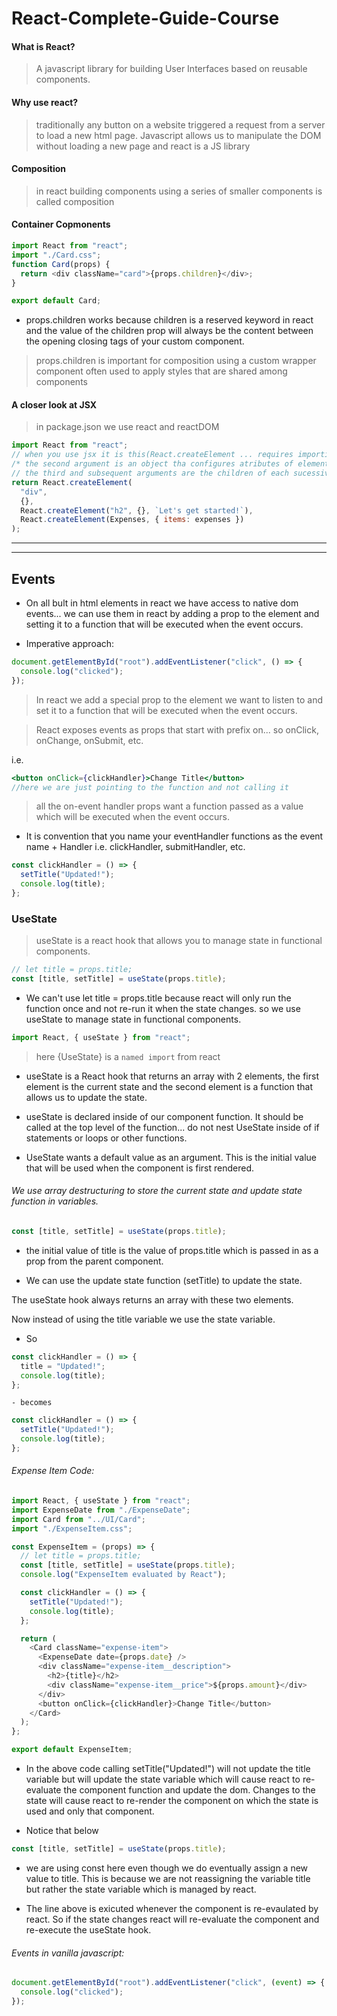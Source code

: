 # React-Complete-Guide-Course

#### What is React?

> A javascript library for building User Interfaces based on reusable components.

#### Why use react?

> traditionally any button on a website triggered a request from a server to load a new html page.
> Javascript allows us to manipulate the DOM without loading a new page and react is a JS library

#### Composition

> in react building components using a series of smaller components is called composition

#### Container Copmonents

```js
import React from "react";
import "./Card.css";
function Card(props) {
  return <div className="card">{props.children}</div>;
}

export default Card;
```

- props.children works because children is a reserved keyword in react and the value of the children prop will always be the content between the opening closing tags of your custom component.

> props.children is important for composition using a custom wrapper component often used to apply styles that are shared among components

#### A closer look at JSX

> in package.json we use react and reactDOM

```js
import React from "react";
// when you use jsx it is this(React.createElement ... requires importing React from react) method that gets called behind the scenes.
/* the second argument is an object tha configures atributes of element... in here none so empty object*/
// the third and subsequent arguments are the children of each sucessivly nested element or component.
return React.createElement(
  "div",
  {},
  React.createElement("h2", {}, `Let's get started!`),
  React.createElement(Expenses, { items: expenses })
);
```

---

---

## Events

- On all bult in html elements in react we have access to native dom events... we can use them in react by adding a prop to the element and setting it to a function that will be executed when the event occurs.

- Imperative approach:

```js
document.getElementById("root").addEventListener("click", () => {
  console.log("clicked");
});
```

> In react we add a special prop to the element we want to listen to and set it to a function that will be executed when the event occurs.

> React exposes events as props that start with prefix on... so onClick, onChange, onSubmit, etc.

i.e.

```jsx
<button onClick={clickHandler}>Change Title</button>
//here we are just pointing to the function and not calling it
```

> all the on-event handler props want a function passed as a value which will be executed when the event occurs.

- It is convention that you name your eventHandler functions as the event name + Handler i.e. clickHandler, submitHandler, etc.

```js
const clickHandler = () => {
  setTitle("Updated!");
  console.log(title);
};
```

### UseState

> useState is a react hook that allows you to manage state in functional components.

```js
// let title = props.title;
const [title, setTitle] = useState(props.title);
```

- We can't use let title = props.title because react will only run the function once and not re-run it when the state changes. so we use useState to manage state in functional components.

```js
import React, { useState } from "react";
```

> here {UseState} is a `named import` from react

- useState is a React hook that returns an array with 2 elements, the first element is the current state and the second element is a function that allows us to update the state.

- useState is declared inside of our component function. It should be called at the top level of the function... do not nest UseState inside of if statements or loops or other functions.

- UseState wants a default value as an argument. This is the initial value that will be used when the component is first rendered.

###### We use array destructuring to store the current state and update state function in variables.

```js
const [title, setTitle] = useState(props.title);
```

- the initial value of title is the value of props.title which is passed in as a prop from the parent component.

- We can use the update state function (setTitle) to update the state.

The useState hook always returns an array with these two elements.

Now instead of using the title variable we use the state variable.

- So

```js
const clickHandler = () => {
  title = "Updated!";
  console.log(title);
};
```

    - becomes

```js
const clickHandler = () => {
  setTitle("Updated!");
  console.log(title);
};
```

###### Expense Item Code:

```js
import React, { useState } from "react";
import ExpenseDate from "./ExpenseDate";
import Card from "../UI/Card";
import "./ExpenseItem.css";

const ExpenseItem = (props) => {
  // let title = props.title;
  const [title, setTitle] = useState(props.title);
  console.log("ExpenseItem evaluated by React");

  const clickHandler = () => {
    setTitle("Updated!");
    console.log(title);
  };

  return (
    <Card className="expense-item">
      <ExpenseDate date={props.date} />
      <div className="expense-item__description">
        <h2>{title}</h2>
        <div className="expense-item__price">${props.amount}</div>
      </div>
      <button onClick={clickHandler}>Change Title</button>
    </Card>
  );
};

export default ExpenseItem;
```

- In the above code calling setTitle("Updated!") will not update the title variable but will update the state variable which will cause react to re-evaluate the component function and update the dom. Changes to the state will cause react to re-render the component on which the state is used and only that component.

- Notice that below

```js
const [title, setTitle] = useState(props.title);
```

- we are using const here even though we do eventually assign a new value to title. This is because we are not reassigning the variable title but rather the state variable which is managed by react.

- The line above is exicuted whenever the component is re-evaulated by react. So if the state changes react will re-evaluate the component and re-execute the useState hook.



###### Events in vanilla javascript:

```js
document.getElementById("root").addEventListener("click", (event) => {
  console.log("clicked");
});
```
